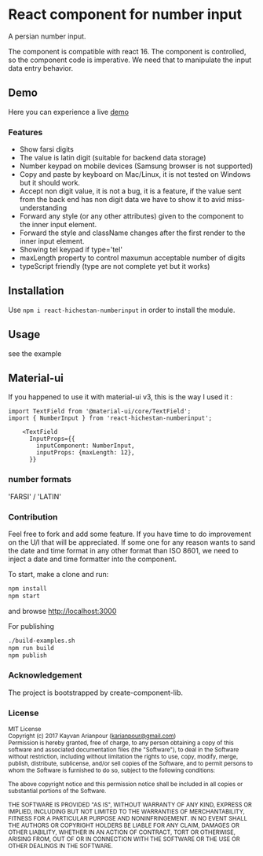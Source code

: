 # React component for number input

A persian number input.

The component is compatible with react 16.
The component is controlled, so the component code is imperative. We need that to manipulate the input data entry behavior.


## Demo

Here you can experience a live [demo](https://karianpour.github.io/react-hichestan-numberinput/)

### Features
- Show farsi digits
- The value is latin digit (suitable for backend data storage)
- Number keypad on mobile devices (Samsung browser is not supported)
- Copy and paste by keyboard on Mac/Linux, it is not tested on Windows but it should work.
- Accept non digit value, it is not a bug, it is a feature, if the value sent from the back end has non digit data we have to show it to avid miss-understanding
- Forward any style (or any other attributes) given to the component to the inner input element.
- Forward the style and className changes after the first render to the inner input element.
- Showing tel keypad if type='tel'
- maxLength property to control maxumun acceptable number of digits
- typeScript friendly (type are not complete yet but it works)

## Installation

Use `npm i react-hichestan-numberinput` in order to install the module.

## Usage
see the example

## Material-ui

If you happened to use it with material-ui v3, this is the way I used it :
```
import TextField from '@material-ui/core/TextField';
import { NumberInput } from 'react-hichestan-numberinput';

    <TextField
      InputProps={{
        inputComponent: NumberInput,
        inputProps: {maxLength: 12},
      }}
```

### number formats
'FARSI' / 'LATIN'



### Contribution
Feel free to fork and add some feature. If you have time to do improvement on the U/I that will be appreciated.
If some one for any reason wants to sand the date and time format in any other format than ISO 8601, we need to inject a date and time formatter into the component.

To start, make a clone and run:
```bash
npm install
npm start
```
and browse [http://localhost:3000](http://localhost:3000)

For publishing
```bash
./build-examples.sh
npm run build
npm publish
```


### Acknowledgement
The project is bootstrapped by create-component-lib.

### License

<sub>MIT License</sub>  
<sub>Copyright (c) 2017 Kayvan Arianpour (<karianpour@gmail.com>)</sub>  
<sub>Permission is hereby granted, free of charge, to any person obtaining a copy
of this software and associated documentation files (the "Software"), to deal
in the Software without restriction, including without limitation the rights
to use, copy, modify, merge, publish, distribute, sublicense, and/or sell
copies of the Software, and to permit persons to whom the Software is
furnished to do so, subject to the following conditions:</sub>

<sub>The above copyright notice and this permission notice shall be included in all
copies or substantial portions of the Software.</sub>

<sub>THE SOFTWARE IS PROVIDED "AS IS", WITHOUT WARRANTY OF ANY KIND, EXPRESS OR
IMPLIED, INCLUDING BUT NOT LIMITED TO THE WARRANTIES OF MERCHANTABILITY,
FITNESS FOR A PARTICULAR PURPOSE AND NONINFRINGEMENT. IN NO EVENT SHALL THE
AUTHORS OR COPYRIGHT HOLDERS BE LIABLE FOR ANY CLAIM, DAMAGES OR OTHER
LIABILITY, WHETHER IN AN ACTION OF CONTRACT, TORT OR OTHERWISE, ARISING FROM,
OUT OF OR IN CONNECTION WITH THE SOFTWARE OR THE USE OR OTHER DEALINGS IN THE
SOFTWARE.</sub>
